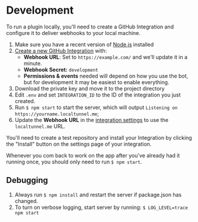 # Development

To run a plugin locally, you'll need to create a GitHub Integration and configure it to deliver webhooks to your local machine.

1. Make sure you have a recent version of [Node.js](https://nodejs.org/) installed
1. [Create a new GitHub Integration](https://github.com/settings/integrations/new) with:
    - **Webhook URL**: Set to `https://example.com/` and we'll update it in a minute.
    - **Webhook Secret:** `development`
    - **Permissions & events** needed will depend on how you use the bot, but for development it may be easiest to enable everything.
1. Download the private key and move it to the project directory
1. Edit `.env` and set `INTEGRATION_ID` to the ID of the integration you just created.
1. Run `$ npm start` to start the server, which will output `Listening on https://yourname.localtunnel.me`;
1. Update the **Webhook URL** in the [integration settings](https://github.com/settings/integrations) to use the `localtunnel.me` URL.

You'll need to create a test repository and install your Integration by clicking the "Install" button on the settings page of your integration.

Whenever you com back to work on the app after you've already had it running once, you should only need to run `$ npm start`.

## Debugging

1. Always run `$ npm install` and restart the server if package.json has changed.
1. To turn on verbose logging, start server by running: `$ LOG_LEVEL=trace npm start`
